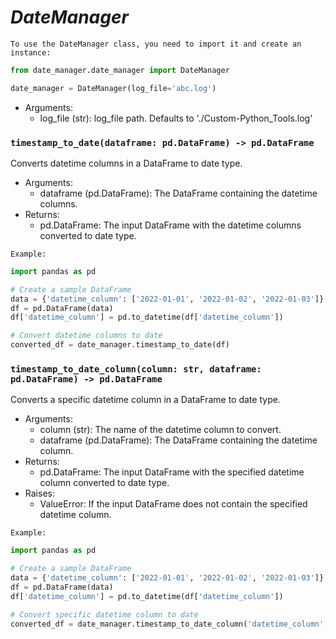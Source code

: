 # *DateManager*

`To use the DateManager class, you need to import it and create an instance:`

```python
from date_manager.date_manager import DateManager

date_manager = DateManager(log_file='abc.log')
```
- Arguments:
    - log_file (str): log_file path. Defaults to './Custom-Python_Tools.log'
### `timestamp_to_date(dataframe: pd.DataFrame) -> pd.DataFrame`
Converts datetime columns in a DataFrame to date type.

- Arguments:
    - dataframe (pd.DataFrame): The DataFrame containing the datetime columns.
- Returns:
    - pd.DataFrame: The input DataFrame with the datetime columns converted to date type.

`Example:`
```python
import pandas as pd

# Create a sample DataFrame
data = {'datetime_column': ['2022-01-01', '2022-01-02', '2022-01-03']}
df = pd.DataFrame(data)
df['datetime_column'] = pd.to_datetime(df['datetime_column'])

# Convert datetime columns to date
converted_df = date_manager.timestamp_to_date(df)
```

### `timestamp_to_date_column(column: str, dataframe: pd.DataFrame) -> pd.DataFrame`
Converts a specific datetime column in a DataFrame to date type.

- Arguments:
    - column (str): The name of the datetime column to convert.
    - dataframe (pd.DataFrame): The DataFrame containing the datetime column.
- Returns:
    - pd.DataFrame: The input DataFrame with the specified datetime column converted to date type.
- Raises:
    - ValueError: If the input DataFrame does not contain the specified datetime column.

`Example:`
```python
import pandas as pd

# Create a sample DataFrame
data = {'datetime_column': ['2022-01-01', '2022-01-02', '2022-01-03']}
df = pd.DataFrame(data)
df['datetime_column'] = pd.to_datetime(df['datetime_column'])

# Convert specific datetime column to date
converted_df = date_manager.timestamp_to_date_column('datetime_column', df)
```